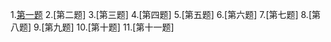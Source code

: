 1.[第一题](https://github.com/lncyby/The-test.git)
2.[第二题]
3.[第三题]
4.[第四题]
5.[第五题]
6.[第六题]
7.[第七题]
8.[第八题]
9.[第九题]
10.[第十题]
11.[第十一题]
